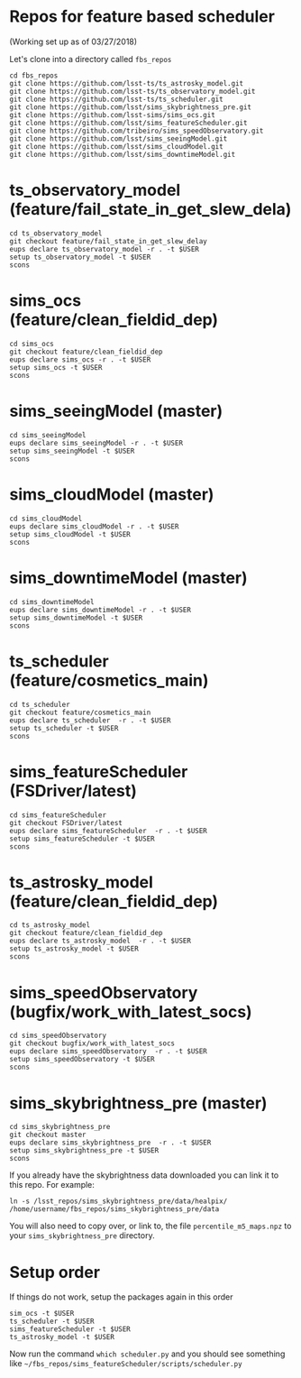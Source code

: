# Repos for feature based scheduler
(Working set up as of 03/27/2018)

Let's clone into a directory called `fbs_repos`

~~~
cd fbs_repos
git clone https://github.com/lsst-ts/ts_astrosky_model.git
git clone https://github.com/lsst-ts/ts_observatory_model.git
git clone https://github.com/lsst-ts/ts_scheduler.git
git clone https://github.com/lsst/sims_skybrightness_pre.git
git clone https://github.com/lsst-sims/sims_ocs.git
git clone https://github.com/lsst/sims_featureScheduler.git
git clone https://github.com/tribeiro/sims_speedObservatory.git
git clone https://github.com/lsst/sims_seeingModel.git
git clone https://github.com/lsst/sims_cloudModel.git
git clone https://github.com/lsst/sims_downtimeModel.git
~~~

# ts_observatory_model (feature/fail_state_in_get_slew_dela)

```
cd ts_observatory_model
git checkout feature/fail_state_in_get_slew_delay
eups declare ts_observatory_model -r . -t $USER
setup ts_observatory_model -t $USER
scons
```

# sims_ocs (feature/clean_fieldid_dep)

```
cd sims_ocs
git checkout feature/clean_fieldid_dep
eups declare sims_ocs -r . -t $USER
setup sims_ocs -t $USER
scons
```
# sims_seeingModel (master)

```
cd sims_seeingModel
eups declare sims_seeingModel -r . -t $USER
setup sims_seeingModel -t $USER
scons
```
# sims_cloudModel (master)

```
cd sims_cloudModel
eups declare sims_cloudModel -r . -t $USER
setup sims_cloudModel -t $USER
scons
```

# sims_downtimeModel (master)

```
cd sims_downtimeModel
eups declare sims_downtimeModel -r . -t $USER
setup sims_downtimeModel -t $USER
scons
```

# ts_scheduler (feature/cosmetics_main)

```
cd ts_scheduler 
git checkout feature/cosmetics_main
eups declare ts_scheduler  -r . -t $USER
setup ts_scheduler -t $USER
scons
```

# sims_featureScheduler (FSDriver/latest)

```
cd sims_featureScheduler 
git checkout FSDriver/latest
eups declare sims_featureScheduler  -r . -t $USER
setup sims_featureScheduler -t $USER
scons
```

# ts_astrosky_model (feature/clean_fieldid_dep)

```
cd ts_astrosky_model 
git checkout feature/clean_fieldid_dep
eups declare ts_astrosky_model  -r . -t $USER
setup ts_astrosky_model -t $USER
scons
```

# sims_speedObservatory (bugfix/work_with_latest_socs)

```
cd sims_speedObservatory
git checkout bugfix/work_with_latest_socs
eups declare sims_speedObservatory  -r . -t $USER
setup sims_speedObservatory -t $USER
scons
```

# sims_skybrightness_pre (master)

```
cd sims_skybrightness_pre
git checkout master
eups declare sims_skybrightness_pre  -r . -t $USER
setup sims_skybrightness_pre -t $USER
scons
```

If you already have the skybrightness data downloaded you can link it to this repo. For example:

```
ln -s /lsst_repos/sims_skybrightness_pre/data/healpix/ /home/username/fbs_repos/sims_skybrightness_pre/data
```

You will also need to copy over, or link to, the file `percentile_m5_maps.npz` to your `sims_skybrightness_pre` directory.

# Setup order

If things do not work, setup the packages again in this order

```
sim_ocs -t $USER
ts_scheduler -t $USER
sims_featureScheduler -t $USER
ts_astrosky_model -t $USER
```

Now run the command `which scheduler.py` and you should see something like
`~/fbs_repos/sims_featureScheduler/scripts/scheduler.py`
